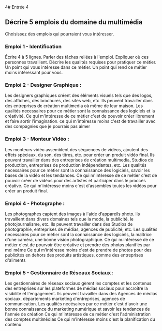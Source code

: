 4# Entrée 4
## Décrire 5 emplois du domaine du multimédia
Choisissez des emplois qui pourraient vous intéresser. 

### Emploi 1 - Identification
Écrire 4 à 5 lignes. Parler des tâches reliées à l'emploi. Expliquer où ces personnes travaillent. Décrire les qualités requises pour pratiquer ce métier. Un point qui vous intéresse dans ce métier. Un point qui rend ce métier moins intéressant pour vous.  

### Emploi 2 - Designer Graphique :

Les designers graphiques créent des éléments visuels tels que des logos, des affiches, des brochures, des sites web, etc. 
Ils peuvent travailler dans des entreprises de création multimedia où même de leur maison.
Les qualités necessaires pour ce métier sont la connaissance des logiciels et la créativité.
Ce qui m'intéresse de ce métier c'est de pouvoir créer librement et faire sortir l'imagination.
ce qui m'intéresse moins c'est de travailler avec des compagnies que je pourrais pas aimer 


### Emploi 3 - Monteur Vidéo :

Les monteurs vidéo assemblent des séquences de vidéos, ajoutent des effets spéciaux, du son, des titres, etc. pour créer un produit vidéo final.
Ils peuvent travailler dans des entreprises de création multimedia,  Studios de production, entreprises de production indépendantes, etc.
Les qualités necessaires pour ce métier sont la connaissance des logiciels, savoir les bases de la vidéo et les tendances.
Ce qui m'intéresse de ce métier c'est de pouvoir créer de vidéos pour des artistes et participer dans le proccès créative.
Ce qui m'intéresse moins c'est d'assembles toutes les vidéos pour créer un produit final.
 

### Emploi 4 - Photographe :

Les photographes captent des images à l'aide d'appareils photo. Ils travaillent dans divers domaines tels que la mode, la publicité, le photojournalisme, etc.
Ils peuvent travailler dans des Studios de photographie, entreprises de médias, agences de publicité, etc.
Les qualités necessaires pour ce métier sont la connaissance des logiciels, la maîtrice d'une caméra, une bonne vision photographique.
Ce qui m.intéresse de ce métier c'est de pourvoir être créative et prendre des photos planifiés par moi même
Ce qui m'intéresse moins c'est de prendre de photos pour des publicités en dehors des produits artistiques, comme des entreprises d'aliments


### Emploi 5 - Gestionnaire de Réseaux Sociaux :

Les gestionnaires de réseaux sociaux gèrent les comptes et les contenus des entreprises sur les plateformes de médias sociaux pour accroître la visibilité et l'engagement.
Ils peuvent travailler dans des Agences de médias sociaux, départements marketing d'entreprises, agences de communication.
Les qualités necésaires pur ce métier c'est d'avoir une bonne connaissance du marketing numérique et savoir les tendances de l'année de création
Ce qui m'intéresse de ce métier c'est l'administration des comptes multimédias
Ce qui m'intéresse moins c'est la planification du contenu 


